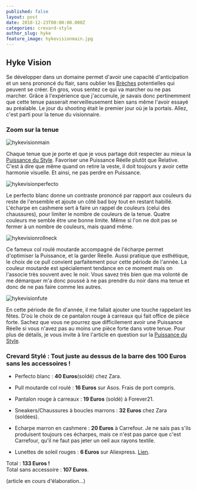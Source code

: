 ```yaml
---
published: false
layout: post
date: 2018-12-23T00:00:00.000Z
categories: crevard-style
author_slug: hyke
feature_image: hykevisionmain.jpg
---
```

## Hyke Vision

Se développer dans un domaine permet d'avoir une capacité d'anticipation et un sens prononcé du flair, sans oublier les [Brèches](http://www.crevardstyle.com/La-Chance-Selon-Hyke-part-2) potentielles qui peuvent se créer. En gros, vous sentez ce qui va marcher ou ne pas marcher. Grâce à l'expérience que j'accumule, je savais donc pertinemment que cette tenue passerait merveilleusement bien sans même l'avoir essayé au préalable. Le jour du shooting était le premier jour où je la portais. Allez, c'est parti pour la tenue du visionnaire.

### Zoom sur la tenue

![hykevisionmain]({{site.url}}/{{site.baseurl}}img/hykevisionmain.jpg)

Chaque tenue que je porte et que je vous partage doit respecter au mieux la [Puissance du Style](http://www.crevardstyle.com/La-Puissance-du-Style). Favoriser une Puissance Réelle plutôt que Relative. C'est à dire que même quand on retire la veste, il doit toujours y avoir cette harmonie visuelle. Et ainsi, ne pas perdre en Puissance.  

![hykevisionperfecto]({{site.url}}/{{site.baseurl}}img/hykevisionperfecto.jpg)

Le perfecto blanc donne un contraste prononcé par rapport aux couleurs du reste de l'ensemble et ajoute un côté bad boy tout en restant habillé. L'écharpe en cashmere sert à faire un rappel de couleurs (celui des chaussures), pour limiter le nombre de couleurs de la tenue. Quatre couleurs me semble être une bonne limite. Même si l'on ne doit pas se fermer à un nombre de couleurs, mais quand même.

![hykevisionrollneck]({{site.url}}/{{site.baseurl}}img/hykevisionrollneck.jpg)

Ce fameux col roulé moutarde accompagné de l'écharpe permet d'optimiser la Puissance, et la garder Réelle. Aussi pratique que esthétique, le choix de ce pull convient parfaitement pour cette période de l'année. La couleur moutarde est spécialement tendance en ce moment mais on l'associe très souvent avec le noir. Vous savez très bien que ma volonté de me démarquer m'a donc poussé à ne pas prendre du noir dans ma tenue et donc de ne pas faire comme les autres.

![hykevisionfute]({{site.url}}/{{site.baseurl}}img/hykevisionfute.jpg)

En cette période de fin d'année, il me fallait ajouter une touche rappelant les fêtes. D'où le choix de ce pantalon rouge à carreaux qui fait office de pièce forte. Sachez que vous ne pourrez que difficilement avoir une Puissance Réelle si vous n'avez pas au moins une pièce forte dans votre tenue. Pour plus de détails, je vous invite à lire l'article en question sur la [Puissance du Style](http://www.crevardstyle.com/La-Puissance-du-Style).

### Crevard Stylé : Tout juste au dessus de la barre des 100 Euros sans les accessoires !

* Perfecto blanc : **40 Euros**(soldé) chez Zara.  

* Pull moutarde col roulé : **16 Euros** sur Asos. Frais de port compris.    

* Pantalon rouge à carreaux : **19 Euros** (soldé) à Forever21.  

* Sneakers/Chaussures à boucles marrons : **32 Euros** chez Zara (soldées). 

* Echarpe marron en cashmere : **20 Euros** à Carrefour. Je ne sais pas s'ils produisent toujours ces écharpes, mais ce n'est pas parce que c'est Carrefour, qu'il ne faut pas jeter un oeil aux rayons textile.

* Lunettes de soleil rouges : **6 Euros** sur Aliexpress. [Lien](https://fr.aliexpress.com/item/Coucou-or-steampunk-flip-up-lunettes-de-soleil-hommes-vintage-rouge-m-tal-cadre-triangle-lunettes/32899821757.html?spm=a2g0s.9042311.0.0.40696c37U30RDJ).

Total : **133 Euros !**  
Total sans accessoire : **107 Euros**.

(article en cours d'élaboration...)
